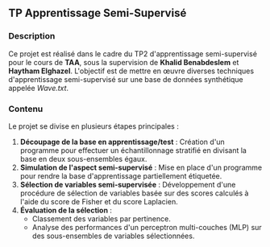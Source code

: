 ## TP Apprentissage Semi-Supervisé

### Description
Ce projet est réalisé dans le cadre du TP2 d'apprentissage semi-supervisé pour le cours de **TAA**, sous la supervision de **Khalid Benabdeslem** et **Haytham Elghazel**. L'objectif est de mettre en œuvre diverses techniques d'apprentissage semi-supervisé sur une base de données synthétique appelée *Wave.txt*.

### Contenu
Le projet se divise en plusieurs étapes principales :
1. **Découpage de la base en apprentissage/test** : Création d'un programme pour effectuer un échantillonnage stratifié en divisant la base en deux sous-ensembles égaux.
2. **Simulation de l'aspect semi-supervisé** : Mise en place d'un programme pour rendre la base d'apprentissage partiellement étiquetée.
3. **Sélection de variables semi-supervisée** : Développement d'une procédure de sélection de variables basée sur des scores calculés à l'aide du score de Fisher et du score Laplacien.
4. **Évaluation de la sélection** :
   - Classement des variables par pertinence.
   - Analyse des performances d'un perceptron multi-couches (MLP) sur des sous-ensembles de variables sélectionnées.
